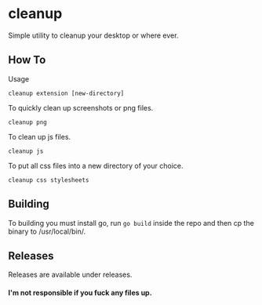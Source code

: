 # cleanup
Simple utility to cleanup your desktop or where ever.

## How To

Usage
```
cleanup extension [new-directory]
```

To quickly clean up screenshots or png files.
```
cleanup png
```
To clean up js files.
```
cleanup js
```
To put all css files into a new directory of your choice.
```
cleanup css stylesheets
```

## Building
To building you must install go, run ```go build``` inside the repo and then cp the binary to /usr/local/bin/.

## Releases
Releases are available under releases.


#### I'm not responsible if you fuck any files up.
